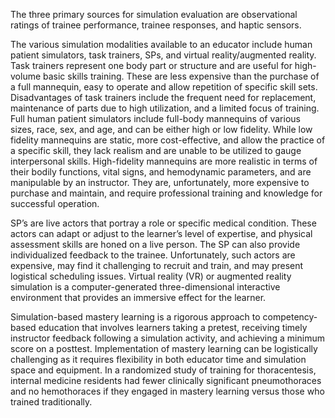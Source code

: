 The three primary sources for simulation evaluation are observational ratings of trainee performance, trainee responses, and haptic sensors.

The various simulation modalities available to an educator include human patient simulators, task trainers, SPs, and virtual reality/augmented reality. Task trainers represent one body part or structure and are useful for high-volume basic skills training. These are less expensive than the purchase of a full mannequin, easy to operate and allow repetition of specific skill sets. Disadvantages of task trainers include the frequent need for replacement, maintenance of parts due to high utilization, and a limited focus of training. Full human patient simulators include full-body mannequins of various sizes, race, sex, and age, and can be either high or low fidelity. While low fidelity mannequins are static, more cost-effective, and allow the practice of a specific skill, they lack realism and are unable to be utilized to gauge interpersonal skills. High-fidelity mannequins are more realistic in terms of their bodily functions, vital signs, and hemodynamic parameters, and are manipulable by an instructor. They are, unfortunately, more expensive to purchase and maintain, and require professional training and knowledge for successful operation.

SP’s are live actors that portray a role or specific medical condition. These actors can adapt or adjust to the learner’s level of expertise, and physical assessment skills are honed on a live person. The SP can also provide individualized feedback to the trainee. Unfortunately, such actors are expensive, may find it challenging to recruit and train, and may present logistical scheduling issues. Virtual reality (VR) or augmented reality simulation is a computer-generated three-dimensional interactive environment that provides an immersive effect for the learner.

Simulation-based mastery learning is a rigorous approach to competency-based education that involves learners taking a pretest, receiving timely instructor feedback following a simulation activity, and achieving a minimum score on a posttest. Implementation of mastery learning can be logistically challenging as it requires flexibility in both educator time and simulation space and equipment. In a randomized study of training for thoracentesis, internal medicine residents had fewer clinically significant pneumothoraces and no hemothoraces if they engaged in mastery learning versus those who trained traditionally.